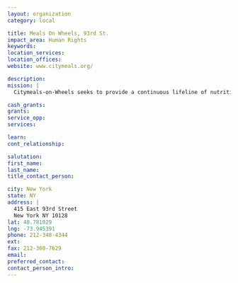 ```yaml
---
layout: organization
category: local

title: Meals On Wheels, 93rd St.
impact_area: Human Rights
keywords: 
location_services: 
location_offices: 
website: www.citymeals.org/

description: 
mission: |
  Citymeals-on-Wheels seeks to provide a continuous lifeline of nutritious food and human company to home-bound elderly New Yorkers in need, thereby helping them to live with dignity in their own familiar homes and communities.

cash_grants: 
grants: 
service_opp: 
services: 

learn: 
cont_relationship: 

salutation: 
first_name: 
last_name: 
title_contact_person: 

city: New York
state: NY
address: |
  415 East 93rd Street  
  New York NY 10128
lat: 40.781029
lng: -73.945391
phone: 212-348-4344
ext: 
fax: 212-360-7629
email: 
preferred_contact: 
contact_person_intro: 
---
```

